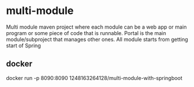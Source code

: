 # multi-module
Multi module maven project where each module can be a web app or main program or some piece of code that is runnable.
Portal is the main module/subproject that manages other ones.
All module starts from getting start of Spring


## docker
docker run -p 8090:8090 1248163264128/multi-module-with-springboot
